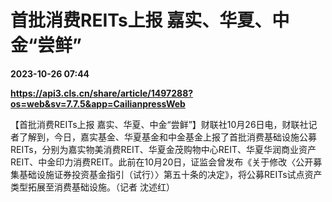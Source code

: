 # 首批消费REITs上报 嘉实、华夏、中金“尝鲜”

**2023-10-26 07:44**

**https://api3.cls.cn/share/article/1497288?os=web&sv=7.7.5&app=CailianpressWeb**

【首批消费REITs上报 嘉实、华夏、中金“尝鲜”】财联社10月26日电，财联社记者了解到，今日，嘉实基金、华夏基金和中金基金上报了首批消费基础设施公募REITs，分别为嘉实物美消费REIT、华夏金茂购物中心REIT、华夏华润商业资产REIT、中金印力消费REIT。此前在10月20日，证监会曾发布《关于修改〈公开募集基础设施证券投资基金指引（试行）〉第五十条的决定》，将公募REITs试点资产类型拓展至消费基础设施。（记者 沈述红）